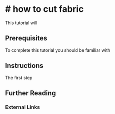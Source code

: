 # # how to cut fabric
This tutorial will
## Prerequisites
To complete this tutorial you should be familiar with
## Instructions
The first step

## Further Reading

### External Links
